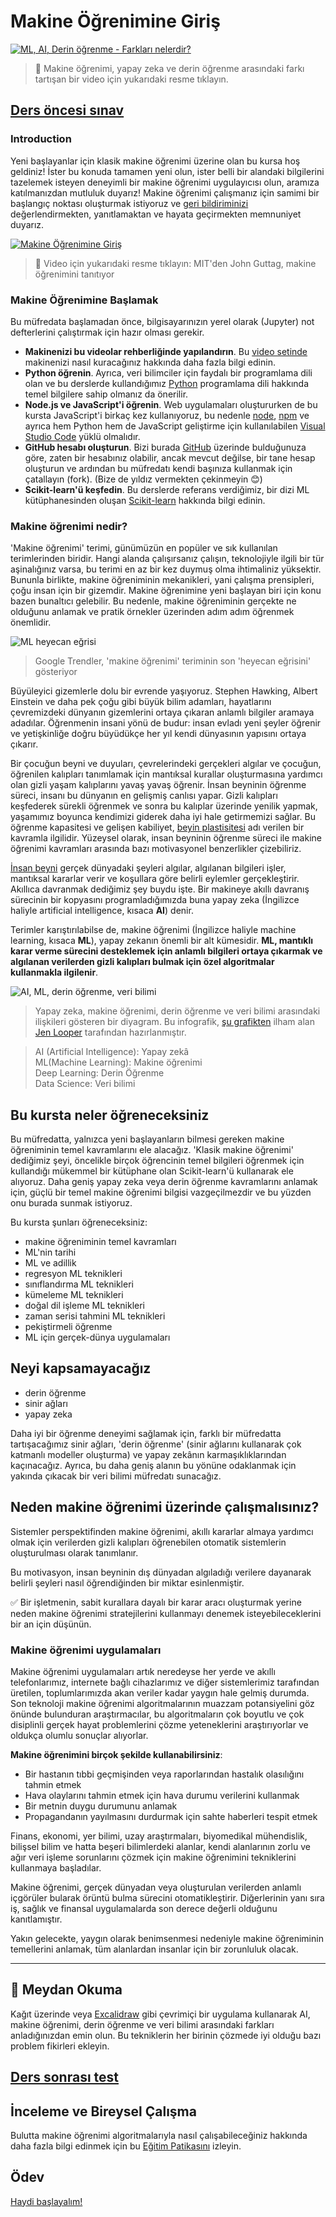 # Makine Öğrenimine Giriş

[![ML, AI, Derin öğrenme - Farkları nelerdir?](https://img.youtube.com/vi/lTd9RSxS9ZE/0.jpg)](https://youtu.be/lTd9RSxS9ZE "ML, AI, Derin öğrenme - Farkları nelerdir?")

> 🎥  Makine öğrenimi, yapay zeka ve derin öğrenme arasındaki farkı tartışan bir video için yukarıdaki resme tıklayın.

## [Ders öncesi sınav](https://gentle-hill-034defd0f.1.azurestaticapps.net/quiz/1?loc=tr)

### Introduction

Yeni başlayanlar için klasik makine öğrenimi üzerine olan bu kursa hoş geldiniz! İster bu konuda tamamen yeni olun, ister belli bir alandaki bilgilerini tazelemek isteyen deneyimli bir makine öğrenimi uygulayıcısı olun, aramıza katılmanızdan mutluluk duyarız! Makine öğrenimi çalışmanız için samimi bir başlangıç ​​noktası oluşturmak istiyoruz ve [geri bildiriminizi](https://github.com/microsoft/ML-For-Beginners/discussions) değerlendirmekten, yanıtlamaktan ve hayata geçirmekten memnuniyet duyarız.

[![Makine Öğrenimine Giriş](https://img.youtube.com/vi/h0e2HAPTGF4/0.jpg)](https://youtu.be/h0e2HAPTGF4 "Makine Öğrenimine Giriş")

> 🎥 Video için yukarıdaki resme tıklayın: MIT'den John Guttag, makine öğrenimini tanıtıyor
### Makine Öğrenimine Başlamak

Bu müfredata başlamadan önce, bilgisayarınızın yerel olarak (Jupyter) not defterlerini çalıştırmak için hazır olması gerekir.

- **Makinenizi bu videolar rehberliğinde yapılandırın**. Bu [video setinde](https://www.youtube.com/playlist?list=PLlrxD0HtieHhS8VzuMCfQD4uJ9yne1mE6) makinenizi nasıl kuracağınız hakkında daha fazla bilgi edinin.
- **Python öğrenin**. Ayrıca, veri bilimciler için faydalı bir programlama dili olan ve bu derslerde kullandığımız [Python](https://docs.microsoft.com/learn/paths/python-language/?WT.mc_id=academic-15963-cxa) programlama dili hakkında temel bilgilere sahip olmanız da önerilir.
- **Node.js ve JavaScript'i öğrenin**. Web uygulamaları oluştururken de bu kursta JavaScript'i birkaç kez kullanıyoruz, bu nedenle [node](https://nodejs.org), [npm](https://www.npmjs.com/) ve ayrıca hem Python hem de JavaScript geliştirme için kullanılabilen [Visual Studio Code](https://code.visualstudio.com/) yüklü olmalıdır.
- **GitHub hesabı oluşturun**. Bizi burada [GitHub](https://github.com) üzerinde bulduğunuza göre, zaten bir hesabınız olabilir, ancak mevcut değilse, bir tane hesap oluşturun ve ardından bu müfredatı kendi başınıza kullanmak için çatallayın (fork). (Bize de yıldız vermekten çekinmeyin 😊)
- **Scikit-learn'ü keşfedin**. Bu derslerde referans verdiğimiz, bir dizi ML kütüphanesinden oluşan [Scikit-learn](https://scikit-learn.org/stable/user_guide.html) hakkında bilgi edinin.

### Makine öğrenimi nedir?

'Makine öğrenimi' terimi, günümüzün en popüler ve sık kullanılan terimlerinden biridir. Hangi alanda çalışırsanız çalışın, teknolojiyle ilgili bir tür aşinalığınız varsa, bu terimi en az bir kez duymuş olma ihtimaliniz yüksektir. Bununla birlikte, makine öğreniminin mekanikleri, yani çalışma prensipleri, çoğu insan için bir gizemdir. Makine öğrenimine yeni başlayan biri için konu bazen bunaltıcı gelebilir. Bu nedenle, makine öğreniminin gerçekte ne olduğunu anlamak ve pratik örnekler üzerinden adım adım öğrenmek önemlidir.

![ML heyecan eğrisi](../images/hype.png)

> Google Trendler, 'makine öğrenimi' teriminin son 'heyecan eğrisini' gösteriyor

Büyüleyici gizemlerle dolu bir evrende yaşıyoruz. Stephen Hawking, Albert Einstein ve daha pek çoğu gibi büyük bilim adamları, hayatlarını çevremizdeki dünyanın gizemlerini ortaya çıkaran anlamlı bilgiler aramaya adadılar. Öğrenmenin insani yönü de budur: insan evladı yeni şeyler öğrenir ve yetişkinliğe doğru büyüdükçe her yıl kendi dünyasının yapısını ortaya çıkarır.

Bir çocuğun beyni ve duyuları, çevrelerindeki gerçekleri algılar ve çocuğun, öğrenilen kalıpları tanımlamak için mantıksal kurallar oluşturmasına yardımcı olan gizli yaşam kalıplarını yavaş yavaş öğrenir. İnsan beyninin öğrenme süreci, insanı bu dünyanın en gelişmiş canlısı yapar. Gizli kalıpları keşfederek sürekli öğrenmek ve sonra bu kalıplar üzerinde yenilik yapmak, yaşamımız boyunca kendimizi giderek daha iyi hale getirmemizi sağlar. Bu öğrenme kapasitesi ve gelişen kabiliyet, [beyin plastisitesi](https://www.simplypsychology.org/brain-plasticity.html) adı verilen bir kavramla ilgilidir. Yüzeysel olarak, insan beyninin öğrenme süreci ile makine öğrenimi kavramları arasında bazı motivasyonel benzerlikler çizebiliriz.

[İnsan beyni](https://www.livescience.com/29365-human-brain.html) gerçek dünyadaki şeyleri algılar, algılanan bilgileri işler, mantıksal kararlar verir ve koşullara göre belirli eylemler gerçekleştirir. Akıllıca davranmak dediğimiz şey buydu işte. Bir makineye akıllı davranış sürecinin bir kopyasını programladığımızda buna yapay zeka (İngilizce haliyle artificial intelligence, kısaca **AI**) denir.

Terimler karıştırılabilse de, makine öğrenimi (İngilizce haliyle machine learning, kısaca **ML**), yapay zekanın önemli bir alt kümesidir. **ML, mantıklı karar verme sürecini desteklemek için anlamlı bilgileri ortaya çıkarmak ve algılanan verilerden gizli kalıpları bulmak için özel algoritmalar kullanmakla ilgilenir**.

![AI, ML, derin öğrenme, veri bilimi](../images/ai-ml-ds.png)

> Yapay zeka, makine öğrenimi, derin öğrenme ve veri bilimi arasındaki ilişkileri gösteren bir diyagram. Bu infografik, [şu grafikten](https://softwareengineering.stackexchange.com/questions/366996/distinction-between-ai-ml-neural-networks-) ilham alan [Jen Looper](https://twitter.com/jenlooper) tarafından hazırlanmıştır.

> AI (Artificial Intelligence): Yapay zekâ  
> ML(Machine Learning): Makine öğrenimi  
> Deep Learning: Derin Öğrenme  
> Data Science: Veri bilimi  

## Bu kursta neler öğreneceksiniz

Bu müfredatta, yalnızca yeni başlayanların bilmesi gereken makine öğreniminin temel kavramlarını ele alacağız. 'Klasik makine öğrenimi' dediğimiz şeyi, öncelikle birçok öğrencinin temel bilgileri öğrenmek için kullandığı mükemmel bir kütüphane olan Scikit-learn'ü kullanarak ele alıyoruz. Daha geniş yapay zeka veya derin öğrenme kavramlarını anlamak için, güçlü bir temel makine öğrenimi bilgisi vazgeçilmezdir ve bu yüzden onu burada sunmak istiyoruz.

Bu kursta şunları öğreneceksiniz:

- makine öğreniminin temel kavramları
- ML'nin tarihi
- ML ve adillik
- regresyon ML teknikleri
- sınıflandırma ML teknikleri
- kümeleme ML teknikleri
- doğal dil işleme ML teknikleri
- zaman serisi tahmini ML teknikleri
- pekiştirmeli öğrenme
- ML için gerçek-dünya uygulamaları

## Neyi kapsamayacağız

- derin öğrenme
- sinir ağları
- yapay zeka
  
Daha iyi bir öğrenme deneyimi sağlamak için, farklı bir müfredatta tartışacağımız sinir ağları, 'derin öğrenme' (sinir ağlarını kullanarak çok katmanlı modeller oluşturma) ve yapay zekânın karmaşıklıklarından kaçınacağız. Ayrıca, bu daha geniş alanın bu yönüne odaklanmak için yakında çıkacak bir veri bilimi müfredatı sunacağız.

## Neden makine öğrenimi üzerinde çalışmalısınız?

Sistemler perspektifinden makine öğrenimi, akıllı kararlar almaya yardımcı olmak için verilerden gizli kalıpları öğrenebilen otomatik sistemlerin oluşturulması olarak tanımlanır.

Bu motivasyon, insan beyninin dış dünyadan algıladığı verilere dayanarak belirli şeyleri nasıl öğrendiğinden bir miktar esinlenmiştir.

✅ Bir işletmenin, sabit kurallara dayalı bir karar aracı oluşturmak yerine neden makine öğrenimi stratejilerini kullanmayı denemek isteyebileceklerini bir an için düşünün.

### Makine öğrenimi uygulamaları

Makine öğrenimi uygulamaları artık neredeyse her yerde ve akıllı telefonlarımız, internete bağlı cihazlarımız ve diğer sistemlerimiz tarafından üretilen, toplumlarımızda akan veriler kadar yaygın hale gelmiş durumda. Son teknoloji makine öğrenimi algoritmalarının muazzam potansiyelini göz önünde bulunduran araştırmacılar, bu algoritmaların çok boyutlu ve çok disiplinli gerçek hayat problemlerini çözme yeteneklerini araştırıyorlar ve oldukça olumlu sonuçlar alıyorlar.

**Makine öğrenimini birçok şekilde kullanabilirsiniz**:

- Bir hastanın tıbbi geçmişinden veya raporlarından hastalık olasılığını tahmin etmek
- Hava olaylarını tahmin etmek için hava durumu verilerini kullanmak
- Bir metnin duygu durumunu anlamak
- Propagandanın yayılmasını durdurmak için sahte haberleri tespit etmek

Finans, ekonomi, yer bilimi, uzay araştırmaları, biyomedikal mühendislik, bilişsel bilim ve hatta beşeri bilimlerdeki alanlar, kendi alanlarının zorlu ve ağır veri işleme sorunlarını çözmek için makine öğrenimini tekniklerini kullanmaya başladılar.

Makine öğrenimi, gerçek dünyadan veya oluşturulan verilerden anlamlı içgörüler bularak örüntü bulma sürecini otomatikleştirir. Diğerlerinin yanı sıra iş, sağlık ve finansal uygulamalarda son derece değerli olduğunu kanıtlamıştır.

Yakın gelecekte, yaygın olarak benimsenmesi nedeniyle makine öğreniminin temellerini anlamak, tüm alanlardan insanlar için bir zorunluluk olacak.

---
## 🚀 Meydan Okuma

Kağıt üzerinde veya [Excalidraw](https://excalidraw.com/) gibi çevrimiçi bir uygulama kullanarak AI, makine öğrenimi, derin öğrenme ve veri bilimi arasındaki farkları anladığınızdan emin olun. Bu tekniklerin her birinin çözmede iyi olduğu bazı problem fikirleri ekleyin.

## [Ders sonrası test](https://gentle-hill-034defd0f.1.azurestaticapps.net/quiz/2?loc=tr)

## İnceleme ve Bireysel Çalışma

Bulutta makine öğrenimi algoritmalarıyla nasıl çalışabileceğiniz hakkında daha fazla bilgi edinmek için bu [Eğitim Patikasını](https://docs.microsoft.com/learn/paths/create-no-code-predictive-models-azure-machine-learning/?WT.mc_id=academic-15963-cxa) izleyin.

## Ödev

[Haydi başlayalım!](assignment.tr.md)